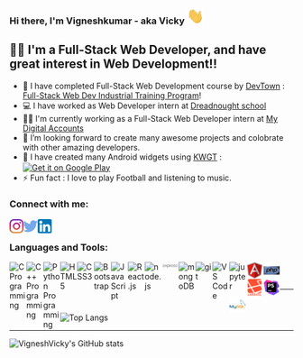 ### Hi there, I'm Vigneshkumar - aka Vicky <img src="https://raw.githubusercontent.com/PriyaBihani/PriyaBihani/main/wave.gif" max-width="30px" width="30px">

## 👨‍🎓 I'm a Full-Stack Web Developer, and have great interest in Web Development!!

- 📖 I have completed Full-Stack Web Development course by [DevTown](https://www.devtown.in/) : [Full-Stack Web Dev Industrial Training Program][course]!
- 💻 I have worked as Web Developer intern at [Dreadnought school](https://dreadnought.school/)
- 👨‍💻 I'm currently working as a Full-Stack Web Developer intern at [My Digital Accounts](https://mydigitalaccounts.com/)
- 👯 I’m looking forward to create many awesome projects and colobrate with other amazing developers.
- 📱 I have created many Android widgets using [KWGT](https://play.google.com/store/apps/details?id=org.kustom.widget&hl=en_IN&gl=US) : <a href='https://play.google.com/store/apps/dev?id=5597854943914621048&pcampaignid=pcampaignidMKT-Other-global-all-co-prtnr-py-PartBadge-Mar2515-1'><img width="150px" align="center" alt='Get it on Google Play' src='https://play.google.com/intl/en_us/badges/static/images/badges/en_badge_web_generic.png'/></a>
- ⚡ Fun fact : I love to play Football and listening to music.

### Connect with me:

[<img align="left" alt="vignesh_vicky__003 | Instagram" width="25px" src="assets\instagram.png" />][instagram]
[<img align="left" alt="VigneshVickyGVK | Twitter" width="25px" src="assets\twitter.png" />][twitter]
[<img align="left" alt="VigneshkumarG | LinkedIn" width="25px" src="assets\linkedin.png" />][linkedin]

<br />

### Languages and Tools:

<img align="left" alt="C Programming" width="30px" src="https://cdn.jsdelivr.net/gh/devicons/devicon/icons/c/c-original.svg" />
<img align="left" alt="C++ Programming" width="30px" src="https://cdn.jsdelivr.net/gh/devicons/devicon/icons/cplusplus/cplusplus-original.svg" />
<img align="left" alt="Python Programming" width="30px" src="https://cdn.jsdelivr.net/gh/devicons/devicon/icons/python/python-original.svg" />
<img align="left" alt="HTML5" width="30px" src="https://cdn.jsdelivr.net/gh/devicons/devicon/icons/html5/html5-original.svg" />
<img align="left" alt="CSS3" width="30px" src="https://cdn.jsdelivr.net/gh/devicons/devicon/icons/css3/css3-original.svg" />
<img align="left" alt="Bootstrap" width="30px" src="https://cdn.jsdelivr.net/gh/devicons/devicon/icons/bootstrap/bootstrap-original.svg" />
<img align="left" alt="JavaScript" width="30px" src="https://cdn.jsdelivr.net/gh/devicons/devicon/icons/javascript/javascript-original.svg" />
<img align="left" alt="React.js" width="30px" src="https://cdn.jsdelivr.net/gh/devicons/devicon/icons/react/react-original.svg" />
<img align="left" alt="node.js" width="30px" src="https://cdn.jsdelivr.net/gh/devicons/devicon/icons/nodejs/nodejs-original-wordmark.svg" />
<img align="left" alt="Express.js" width="30px" src="assets\expressjs.svg" />
<img align="left" alt="mongoDB" width="30px" src="https://cdn.jsdelivr.net/gh/devicons/devicon/icons/mongodb/mongodb-original-wordmark.svg" />
<img align="left" alt="git" width="30px" src="https://cdn.jsdelivr.net/gh/devicons/devicon/icons/git/git-original.svg" />
<img align="left" alt="VS Code" width="30px" src="https://cdn.jsdelivr.net/gh/devicons/devicon/icons/vscode/vscode-original-wordmark.svg" />
<img align="left" alt="jupyter" width="30px" src="https://cdn.jsdelivr.net/gh/devicons/devicon/icons/jupyter/jupyter-original-wordmark.svg" />
<img align="left" alt="angular" width="30px" src="https://raw.githubusercontent.com/devicons/devicon/v2.15.1/icons/angularjs/angularjs-original.svg" />
<img align="left" alt="php" width="30px" src="https://raw.githubusercontent.com/devicons/devicon/v2.15.1/icons/php/php-original.svg" />
<img align="left" alt="laravel" width="30px" src="https://raw.githubusercontent.com/devicons/devicon/v2.15.1/icons/laravel/laravel-plain-wordmark.svg" />
<img align="left" alt="phpstorm" width="30px" src="https://raw.githubusercontent.com/devicons/devicon/v2.15.1/icons/phpstorm/phpstorm-original.svg" />
<img align="left" alt="mysql" width="30px" src="https://raw.githubusercontent.com/devicons/devicon/v2.15.1/icons/mysql/mysql-original-wordmark.svg" />

<br />
<br />

---

![Top Langs](https://github-readme-stats.vercel.app/api/top-langs/?username=VigneshVicky003&title_color=0096ff&text_color=ffffff&bg_color=202020&border_color=404040)

---

![VigneshVicky's GitHub stats](https://github-readme-stats.vercel.app/api?username=VigneshVicky003&show_icons=true&title_color=0096ff&text_color=ffffff&bg_color=202020&border_color=404040&icon_color=0096ff&hide=prs,issues)

[course]: https://www.shapeai.tech/product/full-stack-training-and-internship?ref=Z18YESF
[twitter]: https://twitter.com/VigneshVickyGVK
[instagram]: https://www.instagram.com/vignesh_vicky__003
[linkedin]: https://www.linkedin.com/in/vigneshkumarg
